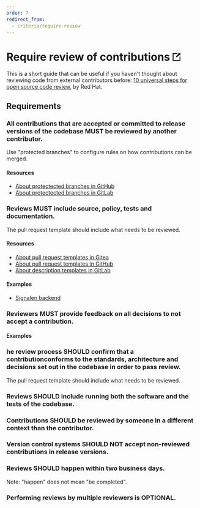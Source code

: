```yaml
---
order: 7
redirect_from:
  - criteria/require-review
---
```

# Require review of contributions [![This criterion in the Standard for Public Code](../assets/link-symbol.png)](https://standard.publiccode.net/criteria/require-review-of-contributions.html)

<!-- SPDX-License-Identifier: CC0-1.0 -->
<!-- written in 2022 by The Foundation for Public Code <info@publiccode.net> -->

This is a short guide that can be useful if you haven't thought about reviewing code from external contributors before: [10 universal steps for open source code review](https://opensource.com/article/22/10/code-review), by Red Hat.

## Requirements

### All contributions that are accepted or committed to release versions of the codebase MUST be reviewed by another contributor.

Use "protected branches" to configure rules on how contributions can be merged.

#### Resources

* [About protectected branches in GitHub](https://docs.github.com/en/repositories/configuring-branches-and-merges-in-your-repository/defining-the-mergeability-of-pull-requests/about-protected-branches)
* [About protectected branches in GitLab](https://docs.gitlab.com/ee/user/project/protected_branches.html)

### Reviews MUST include source, policy, tests and documentation.

The pull request template should include what needs to be reviewed.

#### Resources

* [About pull request templates in Gitea](https://docs.gitea.io/en-us/issue-pull-request-templates/)
* [About pull request templates in GitHub](https://docs.github.com/en/communities/using-templates-to-encourage-useful-issues-and-pull-requests/creating-a-pull-request-template-for-your-repository)
* [About description templates in GitLab](https://docs.gitlab.com/ee/user/project/description_templates.html)

#### Examples

* [Signalen backend](https://github.com/Signalen/backend/blob/master/.github/pull_request_template.md)

### Reviewers MUST provide feedback on all decisions to not accept a contribution.

#### Examples

### he review process SHOULD confirm that a contributionconforms to the standards, architecture and decisions set out in the codebase in order to pass review.

The pull request template should include what needs to be reviewed.

### Reviews SHOULD include running both the software and the tests of the codebase.

### Contributions SHOULD be reviewed by someone in a different context than the contributor.

### Version control systems SHOULD NOT accept non-reviewed contributions in release versions.

### Reviews SHOULD happen within two business days.

Note: "happen" does not mean "be completed".

### Performing reviews by multiple reviewers is OPTIONAL.
